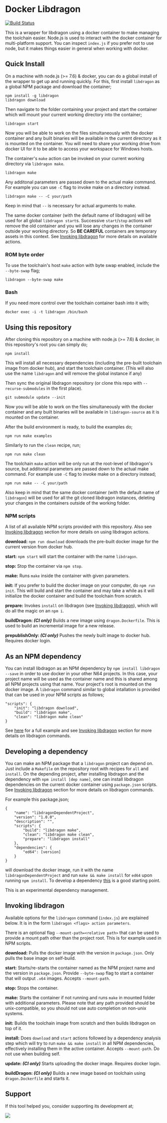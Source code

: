 # Docker Libdragon

[![Build Status](https://travis-ci.org/anacierdem/libdragon-docker.svg?branch=master)](https://travis-ci.org/anacierdem/libdragon-docker)

This is a wrapper for libdragon using a docker container to make managing the toolchain easier. Node.js is used to interact with the docker container for multi-platform support. You can inspect `index.js` if you prefer not to use node, but it makes things easier in general when working with docker.

## Quick Install

On a machine with node.js (>= 7.6) & docker, you can do a global install of the wrapper to get up and running quickly. For this, first install `libdragon` as a global NPM package and download the container;

    npm install -g libdragon
    libdragon download

Then navigate to the folder containing your project and start the container which will mount your current working directory into the container;

    libdragon start

Now you will be able to work on the files simultaneously with the docker container and any built binaries will be available in the current directory as it is mounted on the container.
You will need to share your working drive from docker UI for it to be able to access your workspace for Windows hosts.

The container's `make` action can be invoked on your current working directory via `libdragon make`.

    libdragon make

Any additonal parameters are passed down to the actual make command. For example you can use `-C` flag to invoke make on a directory instead.

    libdragon make -- -C your/path

Keep in mind that `--` is necessary for actual arguments to make.

The same docker container (with the default name of libdragon) will be used for all global `libdragon start`s. Successive `start`/`stop` actions will remove the old container and you will lose any changes in the container outside your working directory. So **BE CAREFUL** containers are temporary assets in this context.
See [Invoking libdragon](#Invoking-libdragon) for more details on available actions.

### ROM byte order

To use the toolchain's host `make` action with byte swap enabled, include the `--byte-swap` flag;

    libdragon --byte-swap make

### Bash

If you need more control over the toolchain container bash into it with;

    docker exec -i -t libdragon /bin/bash

## Using this repository

After cloning this repository on a machine with node.js (>= 7.6) & docker, in this repository's root you can simply do;

    npm install

This will install all necessary dependencies (including the pre-built toolchain image from docker hub), and start the toolchain container. (This will also use the name `libdragon` and will remove the global instance if any)

Then sync the original libdragon repository (or clone this repo with `--recurse-submodules` in the first place).

    git submodule update --init

Now you will be able to work on the files simultaneously with the docker container and any built binaries will be available in `libdragon-source` as it is mounted on the container.

After the build environment is ready, to build the examples do;

    npm run make examples

Similarly to run the `clean` recipe, run;

    npm run make clean

The toolchain `make` action will be only run at the root-level of libdragon's source, but additonal parameters are passed down to the actual make command. For example use `-C` flag to invoke make on a directory instead;

    npm run make -- -C your/path

Also keep in mind that the same docker container (with the default name of `libdragon`) will be used for all the git cloned libdragon instances, deleting your changes in the containers outside of the working folder.

### NPM scripts

A list of all available NPM scripts provided with this repository. Also see [Invoking libdragon](#Invoking-libdragon) section for more details on using libdragon actions.

**download:** `npm run download` downloads the pre-built docker image for the current version from docker hub.

**start:** `npm start` will start the container with the name `libdragon`.

**stop:** Stop the container via `npm stop`.

**make:** Runs `make` inside the container with given parameters.

**init:** If you prefer to build the docker image on your computer, do `npm run init`. This will build and start the container and may take a while as it will initialize the docker container and build the toolchain from scratch.

**prepare:** Invokes `install` on libdragon (see [Invoking libdragon](#Invoking-libdragon)), which will do all the magic on an `npm i`.

**buildDragon: _(CI only)_** Builds a new image using `dragon.Dockerfile`. This is used to build an incremental image for a new release.

**prepublishOnly: _(CI only)_** Pushes the newly built image to docker hub. Requires docker login.

## As an NPM dependency

You can install libdragon as an NPM dependency by `npm install libdragon --save` in order to use docker in your other N64 projects. In this case, your project name will be used as the container name and this is shared among all NPM projects using that name. Your project's root is mounted on the docker image. A `libdragon` command similar to global intallation is provided that can be used in your NPM scripts as follows;

    "scripts": {
        "init": "libdragon download",
        "build": "libdragon make",
        "clean": "libdragon make clean"
    }

See [here](https://github.com/anacierdem/ed64-example) for a full example and see [Invoking libdragon](#Invoking-libdragon) section for more details on libdragon commands.

## Developing a dependency

You can make an NPM package that a `libdragon` project can depend on. Just include a `Makefile` on the repository root with recipes for `all` and `install`. On the depending project, after installing libdragon and the dependency with `npm install [dep name]`, one can install libdragon dependencies on the current docker container using `package.json` scripts. See [Invoking libdragon](#Invoking-libdragon) section for more details on libdragon commands.

For example this package.json;

    {
        "name": "libdragonDependentProject",
        "version": "1.0.0",
        "description": "",
        "scripts": {
            "build": "libdragon make",
            "clean": "libdragon make clean",
            "prepare": "libdragon install"
        },
        "dependencies": {
            "ed64": [version]
        }
    }

will download the docker image, run it with the name `libdragonDependentProject` and run `make && make install` for `ed64` upon running `npm install`. To develop a dependency [this](https://github.com/anacierdem/libdragon-dependency) is a good starting point.

This is an experimental dependency management.

## Invoking libdragon

Available options for the `libdragon` command (`index.js`) are explained below. It is in the form `libdragon <flags> action parameters`.

There is an optional flag `--mount-path=<relative path>` that can be used to provide a mount path other than the project root. This is for example used in NPM scripts.

**download:** Pulls the docker image with the version in `package.json`. Only pulls the base image on self-build.

**start:** Starts/re-starts the container named as the NPM project name and the version in `package.json`. Provide `--byte-swap` flag to start a container that will output `.v64` images. Accepts `--mount-path`.

**stop:** Stops the container.

**make:** Starts the container if not running and runs `make` in mounted folder with additional parameters. Please note that any path provided should be unix-compatible, so you should not use auto completion on non-unix systems.

**init:** Builds the toolchain image from scratch and then builds libdragon on top of it.

**install:** Does `download` and `start` actions followed by a dependency analysis step which will try to run `make && make install` in all NPM dependencies, effectively installing them in the active container. Accepts `--mount-path`. Do not use when building self.

**update: _(CI only)_** Starts uploading the docker image. Requires docker login.

**buildDragon: _(CI only)_** Builds a new image based on toolchain using `dragon.Dockerfile` and starts it.

## Support

If this tool helped you, consider supporting its development at;

<a href="https://patreon.com/anacierdem"><img src="https://img.shields.io/endpoint.svg?url=https%3A%2F%2Fshieldsio-patreon.herokuapp.com%2Fanacierdem&style=for-the-badge" /> </a>
